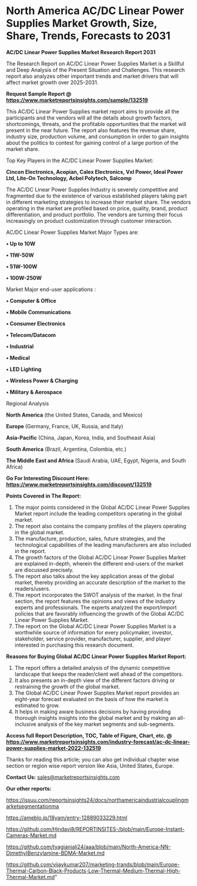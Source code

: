 # North America AC/DC Linear Power Supplies Market Growth, Size, Share, Trends, Forecasts to 2031

<strong>AC/DC Linear Power Supplies Market Research Report 2031</strong>

The Research Report on AC/DC Linear Power Supplies Market is a Skillful and Deep Analysis of the Present Situation and Challenges. This research report also analyzes other important trends and market drivers that will affect market growth over 2025-2031.

<strong>Request Sample Report @ <a href=https://www.marketreportsinsights.com/sample/132519>https://www.marketreportsinsights.com/sample/132519</a></strong>

This AC/DC Linear Power Supplies market report aims to provide all the participants and the vendors will all the details about growth factors, shortcomings, threats, and the profitable opportunities that the market will present in the near future. The report also features the revenue share, industry size, production volume, and consumption in order to gain insights about the politics to contest for gaining control of a large portion of the market share.

Top Key Players in the AC/DC Linear Power Supplies Market:

<strong>Cincon Electronics, Acopian, Calex Electronics, VxI Power, Ideal Power Ltd, Lite-On Technology, Acbel Polytech, Salcomp</strong>

The AC/DC Linear Power Supplies Industry is severely competitive and fragmented due to the existence of various established players taking part in different marketing strategies to increase their market share. The vendors operating in the market are profiled based on price, quality, brand, product differentiation, and product portfolio. The vendors are turning their focus increasingly on product customization through customer interaction.

AC/DC Linear Power Supplies Market Major Types are:

<strong>• Up to 10W

• 11W-50W

• 51W-100W

• 100W-250W</strong>

Market Major end-user applications :

<strong>• Computer & Office

• Mobile Communications

• Consumer Electronics

• Telecom/Datacom

• Industrial

• Medical

• LED Lighting

• Wireless Power & Charging

• Military & Aerospace</strong>

Regional Analysis

</u><strong><b>North America</b></strong> (the United States, Canada, and Mexico)

<strong><b>Europe </b></strong>(Germany, France, UK, Russia, and Italy)

<strong><b>Asia-Pacific</b></strong> (China, Japan, Korea, India, and Southeast Asia)

<strong><b>South America</b></strong> (Brazil, Argentina, Colombia, etc.)

<strong><b>The Middle East and Africa</b></strong> (Saudi Arabia, UAE, Egypt, Nigeria, and South Africa)

<strong>Go For Interesting Discount Here: <a href=https://www.marketreportsinsights.com/discount/132519>https://www.marketreportsinsights.com/discount/132519</a></strong>

<strong>Points Covered in The Report:</strong>
<ol>
  <li>The major points considered in the Global AC/DC Linear Power Supplies Market report include the leading competitors operating in the global market.</li>
  <li>The report also contains the company profiles of the players operating in the global market.</li>
  <li>The manufacture, production, sales, future strategies, and the technological capabilities of the leading manufacturers are also included in the report.</li>
  <li>The growth factors of the Global AC/DC Linear Power Supplies Market are explained in-depth, wherein the different end-users of the market are discussed precisely.</li>
  <li>The report also talks about the key application areas of the global market, thereby providing an accurate description of the market to the readers/users.</li>
  <li>The report incorporates the SWOT analysis of the market. In the final section, the report features the opinions and views of the industry experts and professionals. The experts analyzed the export/import policies that are favorably influencing the growth of the Global AC/DC Linear Power Supplies Market.</li>
  <li>The report on the Global AC/DC Linear Power Supplies Market is a worthwhile source of information for every policymaker, investor, stakeholder, service provider, manufacturer, supplier, and player interested in purchasing this research document.</li>
</ol>
<strong>Reasons for Buying Global AC/DC Linear Power Supplies Market Report:</strong>

<ol>
  <li>The report offers a detailed analysis of the dynamic competitive landscape that keeps the reader/client well ahead of the competitors.</li>
  <li>It also presents an in-depth view of the different factors driving or restraining the growth of the global market.</li>
  <li>The Global AC/DC Linear Power Supplies Market report provides an eight-year forecast evaluated on the basis of how the market is estimated to grow.</li>
  <li>It helps in making aware business decisions by having providing thorough insights insights into the global market and by making an all-inclusive analysis of the key market segments and sub-segments.</li>
</ol>
<strong>Access full Report Description, TOC, Table of Figure, Chart, etc. @ <a href=https://www.marketreportsinsights.com/industry-forecast/ac-dc-linear-power-supplies-market-2022-132519>https://www.marketreportsinsights.com/industry-forecast/ac-dc-linear-power-supplies-market-2022-132519</a></strong>


Thanks for reading this article; you can also get individual chapter wise section or region wise report version like Asia, United States, Europe.

<strong>Contact Us:</strong>
sales@marketreportsinsights.com

<strong>Our other reports:</strong>

<a href=https://issuu.com/reportsinsights24/docs/northamericaindustrialcouplingmarketsegmentationma>https://issuu.com/reportsinsights24/docs/northamericaindustrialcouplingmarketsegmentationma</a>

<a href=https://ameblo.jp/18yam/entry-12889033229.html>https://ameblo.jp/18yam/entry-12889033229.html</a>

<a href=https://github.com/Hindavi8/REPORTINSITES-/blob/main/Europe-Instant-Cameras-Market.md>https://github.com/Hindavi8/REPORTINSITES-/blob/main/Europe-Instant-Cameras-Market.md</a>

<a href=https://github.com/tyagianjali24/aaa/blob/main/North-America-NN-DimethylBenzylamine-BDMA-Market.md>https://github.com/tyagianjali24/aaa/blob/main/North-America-NN-DimethylBenzylamine-BDMA-Market.md</a>

<a href=https://github.com/vijaykumar207/marketing-trands/blob/main/Europe-Thermal-Carbon-Black-Products-Low-Thermal-Medium-Thermal-High-Thermal-Market.md>https://github.com/vijaykumar207/marketing-trands/blob/main/Europe-Thermal-Carbon-Black-Products-Low-Thermal-Medium-Thermal-High-Thermal-Market.md</a>"
